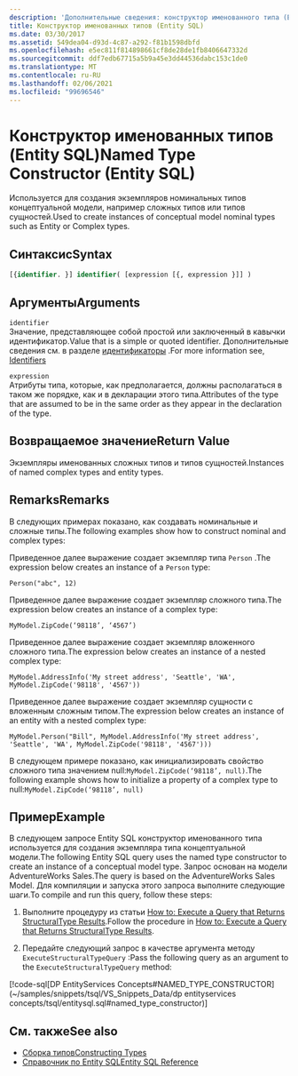```yaml
---
description: 'Дополнительные сведения: конструктор именованного типа (Entity SQL)'
title: Конструктор именованных типов (Entity SQL)
ms.date: 03/30/2017
ms.assetid: 549dea04-d93d-4c87-a292-f81b1598dbfd
ms.openlocfilehash: e5ec811f814898661cf8de28de1fb8406647332d
ms.sourcegitcommit: ddf7edb67715a5b9a45e3dd44536dabc153c1de0
ms.translationtype: MT
ms.contentlocale: ru-RU
ms.lasthandoff: 02/06/2021
ms.locfileid: "99696546"
---
```

# <a name="named-type-constructor-entity-sql"></a><span data-ttu-id="6751f-103">Конструктор именованных типов (Entity SQL)</span><span class="sxs-lookup"><span data-stu-id="6751f-103">Named Type Constructor (Entity SQL)</span></span>

<span data-ttu-id="6751f-104">Используется для создания экземпляров номинальных типов концептуальной модели, например сложных типов или типов сущностей.</span><span class="sxs-lookup"><span data-stu-id="6751f-104">Used to create instances of conceptual model nominal types such as Entity or Complex types.</span></span>  
  
## <a name="syntax"></a><span data-ttu-id="6751f-105">Синтаксис</span><span class="sxs-lookup"><span data-stu-id="6751f-105">Syntax</span></span>  
  
```sql  
[{identifier. }] identifier( [expression [{, expression }]] )  
```  
  
## <a name="arguments"></a><span data-ttu-id="6751f-106">Аргументы</span><span class="sxs-lookup"><span data-stu-id="6751f-106">Arguments</span></span>  

 `identifier`  
 <span data-ttu-id="6751f-107">Значение, представляющее собой простой или заключенный в кавычки идентификатор.</span><span class="sxs-lookup"><span data-stu-id="6751f-107">Value that is a simple or quoted identifier.</span></span> <span data-ttu-id="6751f-108">Дополнительные сведения см. в разделе [идентификаторы](identifiers-entity-sql.md) .</span><span class="sxs-lookup"><span data-stu-id="6751f-108">For more information see, [Identifiers](identifiers-entity-sql.md)</span></span>  
  
 `expression`  
 <span data-ttu-id="6751f-109">Атрибуты типа, которые, как предполагается, должны располагаться в таком же порядке, как и в декларации этого типа.</span><span class="sxs-lookup"><span data-stu-id="6751f-109">Attributes of the type that are assumed to be in the same order as they appear in the declaration of the type.</span></span>  
  
## <a name="return-value"></a><span data-ttu-id="6751f-110">Возвращаемое значение</span><span class="sxs-lookup"><span data-stu-id="6751f-110">Return Value</span></span>  

 <span data-ttu-id="6751f-111">Экземпляры именованных сложных типов и типов сущностей.</span><span class="sxs-lookup"><span data-stu-id="6751f-111">Instances of named complex types and entity types.</span></span>  
  
## <a name="remarks"></a><span data-ttu-id="6751f-112">Remarks</span><span class="sxs-lookup"><span data-stu-id="6751f-112">Remarks</span></span>  

 <span data-ttu-id="6751f-113">В следующих примерах показано, как создавать номинальные и сложные типы.</span><span class="sxs-lookup"><span data-stu-id="6751f-113">The following examples show how to construct nominal and complex types:</span></span>  
  
 <span data-ttu-id="6751f-114">Приведенное далее выражение создает экземпляр типа `Person` .</span><span class="sxs-lookup"><span data-stu-id="6751f-114">The expression below creates an instance of a `Person` type:</span></span>  
  
 `Person("abc", 12)`  
  
 <span data-ttu-id="6751f-115">Приведенное далее выражение создает экземпляр сложного типа.</span><span class="sxs-lookup"><span data-stu-id="6751f-115">The expression below creates an instance of a complex type:</span></span>  
  
 `MyModel.ZipCode(‘98118’, ‘4567’)`  
  
 <span data-ttu-id="6751f-116">Приведенное далее выражение создает экземпляр вложенного сложного типа.</span><span class="sxs-lookup"><span data-stu-id="6751f-116">The expression below creates an instance of a nested complex type:</span></span>  
  
 `MyModel.AddressInfo('My street address', 'Seattle', 'WA', MyModel.ZipCode('98118', '4567'))`  
  
 <span data-ttu-id="6751f-117">Приведенное далее выражение создает экземпляр сущности с вложенным сложным типом.</span><span class="sxs-lookup"><span data-stu-id="6751f-117">The expression below creates an instance of an entity with a nested complex type:</span></span>  
  
 `MyModel.Person("Bill", MyModel.AddressInfo('My street address', 'Seattle', 'WA', MyModel.ZipCode('98118', '4567')))`  
  
 <span data-ttu-id="6751f-118">В следующем примере показано, как инициализировать свойство сложного типа значением null:`MyModel.ZipCode(‘98118’, null)`.</span><span class="sxs-lookup"><span data-stu-id="6751f-118">The following example shows how to initialize a property of a complex type to null:`MyModel.ZipCode(‘98118’, null)`</span></span>  
  
## <a name="example"></a><span data-ttu-id="6751f-119">Пример</span><span class="sxs-lookup"><span data-stu-id="6751f-119">Example</span></span>  

 <span data-ttu-id="6751f-120">В следующем запросе Entity SQL конструктор именованного типа используется для создания экземпляра типа концептуальной модели.</span><span class="sxs-lookup"><span data-stu-id="6751f-120">The following Entity SQL query uses the named type constructor to create an instance of a conceptual model type.</span></span> <span data-ttu-id="6751f-121">Запрос основан на модели AdventureWorks Sales.</span><span class="sxs-lookup"><span data-stu-id="6751f-121">The query is based on the AdventureWorks Sales Model.</span></span> <span data-ttu-id="6751f-122">Для компиляции и запуска этого запроса выполните следующие шаги.</span><span class="sxs-lookup"><span data-stu-id="6751f-122">To compile and run this query, follow these steps:</span></span>  
  
1. <span data-ttu-id="6751f-123">Выполните процедуру из статьи [How to: Execute a Query that Returns StructuralType Results](../how-to-execute-a-query-that-returns-structuraltype-results.md).</span><span class="sxs-lookup"><span data-stu-id="6751f-123">Follow the procedure in [How to: Execute a Query that Returns StructuralType Results](../how-to-execute-a-query-that-returns-structuraltype-results.md).</span></span>  
  
2. <span data-ttu-id="6751f-124">Передайте следующий запрос в качестве аргумента методу `ExecuteStructuralTypeQuery` :</span><span class="sxs-lookup"><span data-stu-id="6751f-124">Pass the following query as an argument to the `ExecuteStructuralTypeQuery` method:</span></span>  
  
 [!code-sql[DP EntityServices Concepts#NAMED_TYPE_CONSTRUCTOR](~/samples/snippets/tsql/VS_Snippets_Data/dp entityservices concepts/tsql/entitysql.sql#named_type_constructor)]  
  
## <a name="see-also"></a><span data-ttu-id="6751f-125">См. также</span><span class="sxs-lookup"><span data-stu-id="6751f-125">See also</span></span>

- [<span data-ttu-id="6751f-126">Сборка типов</span><span class="sxs-lookup"><span data-stu-id="6751f-126">Constructing Types</span></span>](constructing-types-entity-sql.md)
- [<span data-ttu-id="6751f-127">Справочник по Entity SQL</span><span class="sxs-lookup"><span data-stu-id="6751f-127">Entity SQL Reference</span></span>](entity-sql-reference.md)
